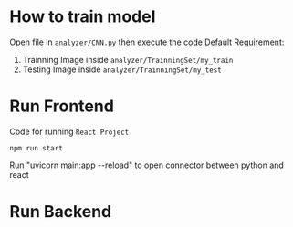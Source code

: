 # How to train model

Open file in `analyzer/CNN.py` then execute the code
Default Requirement:

1. Trainning Image inside `analyzer/TrainningSet/my_train`
2. Testing Image inside `analyzer/TrainningSet/my_test`

# Run Frontend

Code for running `React Project`

```
npm run start
```

Run "uvicorn main:app --reload" to open connector between python and react

# Run Backend
